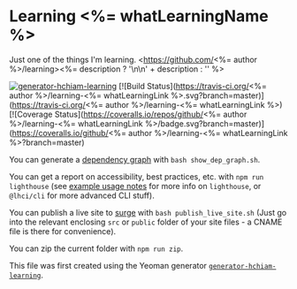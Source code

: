# Learning <%= whatLearningName %>

Just one of the things I'm learning. <https://github.com/<%= author %>/learning><%= description ? '\n\n' + description : '' %>

[![generator-hchiam-learning](https://img.shields.io/badge/built%20with-generator--hchiam--learning-brightgreen.svg)](https://github.com/hchiam/generator-hchiam-learning) [![Build Status](https://travis-ci.org/<%= author %>/learning-<%= whatLearningLink %>.svg?branch=master)](https://travis-ci.org/<%= author %>/learning-<%= whatLearningLink %>) [![Coverage Status](https://coveralls.io/repos/github/<%= author %>/learning-<%= whatLearningLink %>/badge.svg?branch=master)](https://coveralls.io/github/<%= author %>/learning-<%= whatLearningLink %>?branch=master)

You can generate a [dependency graph](https://github.com/hchiam/learning-dependency-cruiser) with `bash show_dep_graph.sh`.

You can get a report on accessibility, best practices, etc. with `npm run lighthouse` (see [example usage notes](https://github.com/hchiam/learning-lighthouse-ci) for more info on `lighthouse`, or `@lhci/cli` for more advanced CLI stuff).

You can publish a live site to [surge](https://github.com/hchiam/learning-surge) with `bash publish_live_site.sh` (Just go into the relevant enclosing `src` or `public` folder of your site files - a CNAME file is there for convenience).

You can zip the current folder with `npm run zip`.

This file was first created using the Yeoman generator [`generator-hchiam-learning`](https://www.npmjs.com/package/generator-hchiam-learning).
